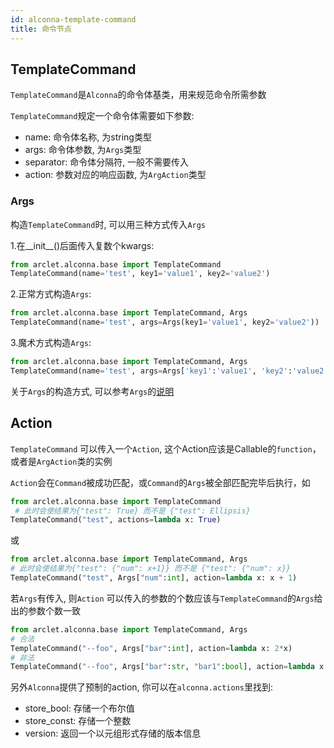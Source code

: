 ```yaml
---
id: alconna-template-command
title: 命令节点
---
```


## TemplateCommand
`TemplateCommand`是`Alconna`的命令体基类，用来规范命令所需参数

`TemplateCommand`规定一个命令体需要如下参数:
 - name: 命令体名称, 为string类型
 - args: 命令体参数, 为`Args`类型
 - separator: 命令体分隔符, 一般不需要传入
 - action: 参数对应的响应函数, 为`ArgAction`类型

### Args

构造`TemplateCommand`时, 可以用三种方式传入`Args`

1.在__init__()后面传入复数个kwargs:
```python
from arclet.alconna.base import TemplateCommand
TemplateCommand(name='test', key1='value1', key2='value2')
```
2.正常方式构造`Args`:
```python
from arclet.alconna.base import TemplateCommand, Args
TemplateCommand(name='test', args=Args(key1='value1', key2='value2'))
```
3.魔术方式构造`Args`:
```python
from arclet.alconna.base import TemplateCommand, Args
TemplateCommand(name='test', args=Args['key1':'value1', 'key2':'value2'])
```

关于`Args`的构造方式, 可以参考`Args`的[说明](./alconna-args.md)

## Action
`TemplateCommand` 可以传入一个`Action`, 这个Action应该是Callable的`function`， 或者是`ArgAction`类的实例

`Action`会在`Command`被成功匹配，或`Command`的`Args`被全部匹配完毕后执行，如

```python
from arclet.alconna.base import TemplateCommand
 # 此时会使结果为{"test": True} 而不是 {"test": Ellipsis}
TemplateCommand("test", actions=lambda x: True)
```
或
```python
from arclet.alconna.base import TemplateCommand, Args
# 此时会使结果为{"test": {"num": x+1}} 而不是 {"test": {"num": x}}
TemplateCommand("test", Args["num":int], action=lambda x: x + 1)
```

若`Args`有传入, 则`Action` 可以传入的参数的个数应该与`TemplateCommand`的`Args`给出的参数个数一致
```python
from arclet.alconna.base import TemplateCommand, Args
# 合法
TemplateCommand("--foo", Args["bar":int], action=lambda x: 2*x)
# 非法
TemplateCommand("--foo", Args["bar":str, "bar1":bool], action=lambda x: x.strip())
```

另外`Alconna`提供了预制的action, 你可以在`alconna.actions`里找到:
- store_bool: 存储一个布尔值
- store_const: 存储一个整数
- version: 返回一个以元组形式存储的版本信息